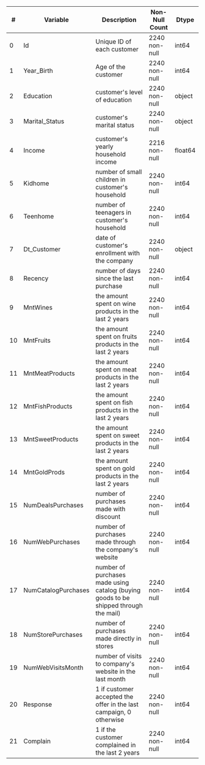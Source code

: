 ﻿ 
|#  | Variable | Description | Non-Null Count | Dtype | 
|--|--|--|--|--| 
| 0|Id|Unique ID of each customer|2240 non-null |  int64  |
| 1|   Year_Birth| Age of the customer| 2240 non-null |  int64  |
 |2 |  Education  | customer's level of education|  2240 non-null   |object |
| 3|   Marital_Status | customer's marital status|     2240 non-null|   object |
 |4  | Income  |customer's yearly household income|  2216 non-null| float64|
|5  | Kidhome | number of small children in customer's household|              2240 non-null  | int64  |
 |6|   Teenhome  |number of teenagers in customer's household |           2240 non-null  | int64  |
 |7|   Dt_Customer   |date of customer's enrollment with the company|      2240 non-null |  object |
 |8 |  Recency  |number of days since the last purchase |            2240 non-null |  int64  |
| 9  | MntWines |the amount spent on wine products in the last 2 years |            2240 non-null |  int64  |
| 10|  MntFruits | the amount spent on fruits products in the last 2 years|           2240 non-null|   int64  |
 |11  |MntMeatProducts | the amount spent on meat products in the last 2 years |   2240 non-null  | int64  |
 |12|  MntFishProducts   |the amount spent on fish products in the last 2 years |   2240 non-null  | int64|  
| 13|  MntSweetProducts |the amount spent on sweet products in the last 2 years |    2240 non-null  | int64  |
 |14 | MntGoldProds | the amount spent on gold products in the last 2 years       |2240 non-null |   int64  |
 |15 | NumDealsPurchases | number of purchases made with discount  | 2240 non-null |  int64  |
 |16 | NumWebPurchases | number of purchases made through the company's website  |     2240 non-null |  int64  |
| 17 | NumCatalogPurchases | number of purchases made using catalog (buying goods to be shipped through the mail) | 2240 non-null  | int64  |
| 18 | NumStorePurchases | number of purchases made directly in stores |  2240 non-null |  int64  |
| 19 | NumWebVisitsMonth | number of visits to company's website in the last month  |2240 non-null|   int64  |
 |20 | Response|  1 if customer accepted the offer in the last campaign, 0 otherwise          | 2240 non-null |  int64  |
| 21|  Complain  |  1 if the customer complained in the last 2 years        | 2240 non-null  | int64  |  

